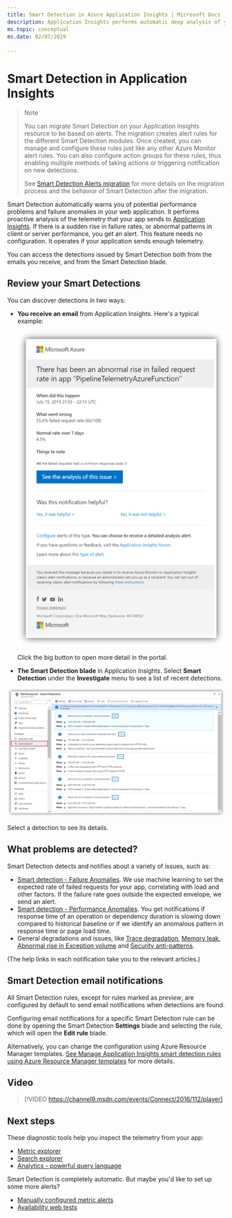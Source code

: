 ```yaml
---
title: Smart Detection in Azure Application Insights | Microsoft Docs
description: Application Insights performs automatic deep analysis of your app telemetry and warns you of potential problems.
ms.topic: conceptual
ms.date: 02/07/2019

---
```


# Smart Detection in Application Insights

>>[!NOTE]
>>You can migrate Smart Detection on your Application Insights resource to be based on alerts. The migration creates alert rules for the different Smart Detection modules. Once created, you can manage and configure these rules just like any other Azure Monitor alert rules. You can also configure action groups for these rules, thus enabling multiple methods of taking actions or triggering notification on new detections.
>>
>> See [Smart Detection Alerts migration](../alerts/alerts-smart-detections-migration.md) for more details on the migration process and the behavior of Smart Detection after the migration.

Smart Detection automatically warns you of potential performance problems and failure anomalies in your web application. It performs proactive analysis of the telemetry that your app sends to [Application Insights](./app-insights-overview.md). If there is a sudden rise in failure rates, or abnormal patterns in client or server performance, you get an alert. This feature needs no configuration. It operates if your application sends enough telemetry.

You can access the detections issued by Smart Detection both from the emails you receive, and from the Smart Detection blade.

## Review your Smart Detections
You can discover detections in two ways:

* **You receive an email** from Application Insights. Here's a typical example:
  
    ![Email alert](./media/proactive-diagnostics/03.png)
  
    Click the big button to open more detail in the portal.
* **The Smart Detection blade** in Application Insights. Select **Smart Detection** under the **Investigate** menu to see a list of recent detections.

![View recent detections](./media/proactive-diagnostics/04.png)

Select a detection to see its details.

## What problems are detected?
Smart Detection detects and notifies about a variety of issues, such as:

* [Smart detection - Failure Anomalies](./proactive-failure-diagnostics.md). We use machine learning to set the expected rate of failed requests for your app, correlating with load and other factors. If the failure rate goes outside the expected envelope, we send an alert.
* [Smart detection - Performance Anomalies](./proactive-performance-diagnostics.md). You get notifications if response time of an operation or dependency duration is slowing down compared to historical baseline or if we identify an anomalous pattern in response time or page load time.   
* General degradations and issues, like [Trace degradation](./proactive-trace-severity.md), [Memory leak](./proactive-potential-memory-leak.md), [Abnormal rise in Exception volume](./proactive-exception-volume.md) and [Security anti-patterns](./proactive-application-security-detection-pack.md).

(The help links in each notification take you to the relevant articles.)

## Smart Detection email notifications

All Smart Detection rules, except for rules marked as _preview_, are configured by default to send email notifications when detections are found.

Configuring email notifications for a specific Smart Detection rule can be done by opening the Smart Detection **Settings** blade and selecting the rule, which will open the **Edit rule** blade.

Alternatively, you can change the configuration using Azure Resource Manager templates. [See Manage Application Insights smart detection rules using Azure Resource Manager templates](./proactive-arm-config.md) for more details.

## Video

> [!VIDEO https://channel9.msdn.com/events/Connect/2016/112/player]



## Next steps
These diagnostic tools help you inspect the telemetry from your app:

* [Metric explorer](../essentials/metrics-charts.md)
* [Search explorer](./diagnostic-search.md)
* [Analytics - powerful query language](../logs/log-analytics-tutorial.md)

Smart Detection is completely automatic. But maybe you'd like to set up some more alerts?

* [Manually configured metric alerts](../alerts/alerts-log.md)
* [Availability web tests](./monitor-web-app-availability.md)
